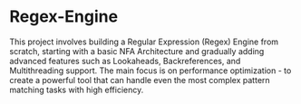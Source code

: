 # Regex-Engine

This project involves building a Regular Expression (Regex) Engine from scratch, starting with a basic NFA Architecture and gradually adding advanced features such as Lookaheads, Backreferences, and Multithreading support. The main focus is on performance optimization - to create a powerful tool that can handle even the most complex pattern matching tasks with high efficiency.
